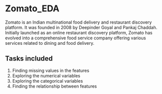 # Zomato_EDA
Zomato is an Indian multinational food delivery and restaurant discovery platform. It was founded in 2008 by Deepinder Goyal and Pankaj Chaddah. Initially launched as an online restaurant discovery platform, Zomato has evolved into a comprehensive food service company offering various services related to dining and food delivery.
## Tasks included
1. Finding missing values in the features
2. Exploring the numerical variables
3. Exploring the categorical variables
4. Finding the relationship between features
